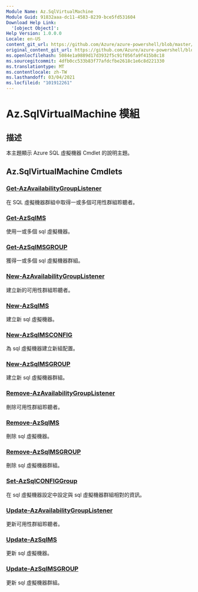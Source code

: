 ```yaml
---
Module Name: Az.SqlVirtualMachine
Module Guid: 91832aaa-dc11-4583-8239-bce5fd531604
Download Help Link:
  '[object Object]': 
Help Version: 1.0.0.0
Locale: en-US
content_git_url: https://github.com/Azure/azure-powershell/blob/master/src/SqlVirtualMachine/SqlVirtualMachine/help/Az.SqlVirtualMachine.md
original_content_git_url: https://github.com/Azure/azure-powershell/blob/master/src/SqlVirtualMachine/SqlVirtualMachine/help/Az.SqlVirtualMachine.md
ms.openlocfilehash: 5084e1a9889d17d3932f5c91f056fa9f415b8c18
ms.sourcegitcommit: 4dfb0cc533b83f77afdcfbe2618c1e6c8d221330
ms.translationtype: MT
ms.contentlocale: zh-TW
ms.lasthandoff: 03/04/2021
ms.locfileid: "101912261"
---
```

# Az.SqlVirtualMachine 模組
## 描述
本主題顯示 Azure SQL 虛擬機器 Cmdlet 的說明主題。

## Az.SqlVirtualMachine Cmdlets
### [Get-AzAvailabilityGroupListener](Get-AzAvailabilityGroupListener.md)
在 SQL 虛擬機器群組中取得一或多個可用性群組聆聽者。

### [Get-AzSqlMS](Get-AzSqlVM.md)
使用一或多個 sql 虛擬機器。

### [Get-AzSqlMSGROUP](Get-AzSqlVMGroup.md)
獲得一或多個 sql 虛擬機器群組。

### [New-AzAvailabilityGroupListener](New-AzAvailabilityGroupListener.md)
建立新的可用性群組聆聽者。

### [New-AzSqlMS](New-AzSqlVM.md)
建立新 sql 虛擬機器。

### [New-AzSqlMSCONFIG](New-AzSqlVMConfig.md)
為 sql 虛擬機器建立新組配置。

### [New-AzSqlMSGROUP](New-AzSqlVMGroup.md)
建立新 sql 虛擬機器群組。

### [Remove-AzAvailabilityGroupListener](Remove-AzAvailabilityGroupListener.md)
刪除可用性群組聆聽者。

### [Remove-AzSqlMS](Remove-AzSqlVM.md)
刪除 sql 虛擬機器。

### [Remove-AzSqlMSGROUP](Remove-AzSqlVMGroup.md)
刪除 sql 虛擬機器群組。

### [Set-AzSqlCONFIGGroup](Set-AzSqlVMConfigGroup.md)
在 sql 虛擬機器設定中設定與 sql 虛擬機器群組相對的資訊。

### [Update-AzAvailabilityGroupListener](Update-AzAvailabilityGroupListener.md)
更新可用性群組聆聽者。

### [Update-AzSqlMS](Update-AzSqlVM.md)
更新 sql 虛擬機器。

### [Update-AzSqlMSGROUP](Update-AzSqlVMGroup.md)
更新 sql 虛擬機器群組。


